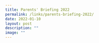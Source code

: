 ```yaml
---
title: Parents' Briefing 2022
permalink: /links/parents-briefing-2022/
date: 2022-01-10
layout: post
description: ""
image: ""
---
```


